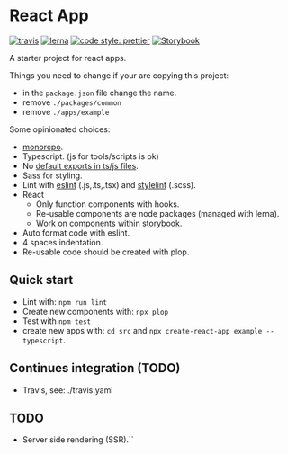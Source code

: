# React App

[![travis](https://api.travis-ci.com/DWethmar/react-app.svg?branch=master)](https://travis-ci.com/DWethmar/react-app)
[![lerna](https://img.shields.io/badge/maintained%20with-lerna-cc00ff.svg)](https://lerna.js.org/)
[![code style: prettier](https://img.shields.io/badge/code_style-prettier-ff69b4.svg?style=flat-square)](https://github.com/prettier/prettier)
[![Storybook](https://cdn.jsdelivr.net/gh/storybooks/brand@master/badge/badge-storybook.svg)](https://storybook.js.org/)

A starter project for react apps.

Things you need to change if your are copying this project:

- in the `package.json` file change the name.
- remove `./packages/common`
- remove `./apps/example`

Some opinionated choices:

- [monorepo](https://lerna.js.org/).
- Typescript. (js for tools/scripts is ok)
- No [default exports in ts/js files](https://basarat.gitbooks.io/typescript/docs/tips/defaultIsBad.html).
- Sass for styling.
- Lint with [eslint](https://eslint.org/) (.js,.ts,.tsx) and [stylelint](stylelint.io) (.scss).
- React
  - Only function components with hooks.
  - Re-usable components are node packages (managed with lerna).
  - Work on components within [storybook](https://storybook.js.org/).
- Auto format code with eslint.
- 4 spaces indentation.
- Re-usable code should be created with plop.

## Quick start

- Lint with: `npm run lint`
- Create new components with: `npx plop`
- Test with `npm test`
- create new apps with: `cd src` and `npx create-react-app example --typescript`.

## Continues integration (TODO)

- Travis, see: ./travis.yaml

## TODO

- Server side rendering (SSR).``
